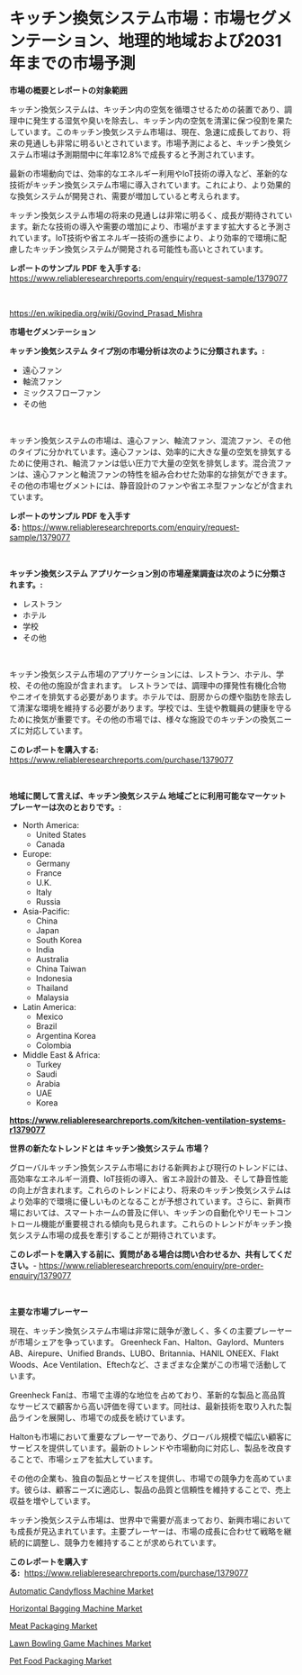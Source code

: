 <p><h1>キッチン換気システム市場：市場セグメンテーション、地理的地域および2031年までの市場予測</h1></p><p><strong>市場の概要とレポートの対象範囲</strong></p>
<p><p>キッチン換気システムは、キッチン内の空気を循環させるための装置であり、調理中に発生する湿気や臭いを除去し、キッチン内の空気を清潔に保つ役割を果たしています。このキッチン換気システム市場は、現在、急速に成長しており、将来の見通しも非常に明るいとされています。市場予測によると、キッチン換気システム市場は予測期間中に年率12.8%で成長すると予測されています。</p><p>最新の市場動向では、効率的なエネルギー利用やIoT技術の導入など、革新的な技術がキッチン換気システム市場に導入されています。これにより、より効果的な換気システムが開発され、需要が増加していると考えられます。</p><p>キッチン換気システム市場の将来の見通しは非常に明るく、成長が期待されています。新たな技術の導入や需要の増加により、市場がますます拡大すると予測されています。IoT技術や省エネルギー技術の進歩により、より効率的で環境に配慮したキッチン換気システムが開発される可能性も高いとされています。</p></p>
<p><strong>レポートのサンプル PDF を入手する:</strong> <a href="https://www.reliableresearchreports.com/enquiry/request-sample/1379077">https://www.reliableresearchreports.com/enquiry/request-sample/1379077</a></p>
<p>&nbsp;</p>
<p><a href="https://en.wikipedia.org/wiki/Govind_Prasad_Mishra">https://en.wikipedia.org/wiki/Govind_Prasad_Mishra</a></p>
<p><strong>市場セグメンテーション</strong></p>
<p><strong>キッチン換気システム タイプ別の市場分析は次のように分類されます。:</strong></p>
<p><ul><li>遠心ファン</li><li>軸流ファン</li><li>ミックスフローファン</li><li>その他</li></ul></p>
<p>&nbsp;</p>
<p><p>キッチン換気システムの市場は、遠心ファン、軸流ファン、混流ファン、その他のタイプに分かれています。遠心ファンは、効率的に大きな量の空気を排気するために使用され、軸流ファンは低い圧力で大量の空気を排気します。混合流ファンは、遠心ファンと軸流ファンの特性を組み合わせた効率的な排気ができます。その他の市場セグメントには、静音設計のファンや省エネ型ファンなどが含まれています。</p></p>
<p><strong>レポートのサンプル PDF を入手する:</strong>&nbsp;<a href="https://www.reliableresearchreports.com/enquiry/request-sample/1379077">https://www.reliableresearchreports.com/enquiry/request-sample/1379077</a></p>
<p>&nbsp;</p>
<p><strong> キッチン換気システム アプリケーション別の市場産業調査は次のように分類されます。:</strong></p>
<p><ul><li>レストラン</li><li>ホテル</li><li>学校</li><li>その他</li></ul></p>
<p>&nbsp;</p>
<p><p>キッチン換気システム市場のアプリケーションには、レストラン、ホテル、学校、その他の施設が含まれます。 レストランでは、調理中の揮発性有機化合物やニオイを排気する必要があります。ホテルでは、厨房からの煙や脂肪を除去して清潔な環境を維持する必要があります。学校では、生徒や教職員の健康を守るために換気が重要です。その他の市場では、様々な施設でのキッチンの換気ニーズに対応しています。</p></p>
<p><strong>このレポートを購入する:</strong>&nbsp; <a href="https://www.reliableresearchreports.com/purchase/1379077">https://www.reliableresearchreports.com/purchase/1379077</a></p>
<p>&nbsp;</p>
<p><strong>地域に関して言えば、キッチン換気システム 地域ごとに利用可能なマーケットプレーヤーは次のとおりです。:</strong></p>
<p><ul>
    <li>
        North America:
        <ul>
            <li>United States</li>
            <li>Canada</li>
        </ul>
    </li>
    <li>
        Europe:
        <ul>
            <li>Germany</li>
            <li>France</li>
            <li>U.K.</li>
            <li>Italy</li>
            <li>Russia</li>
        </ul>
    </li>
    <li>
        Asia-Pacific:
        <ul>
            <li>China</li>
            <li>Japan</li>
            <li>South Korea</li>
            <li>India</li>
            <li>Australia</li>
            <li>China Taiwan</li>
            <li>Indonesia</li>
            <li>Thailand</li>
            <li>Malaysia</li>
        </ul>
    </li>
    <li>
        Latin America:
        <ul>
            <li>Mexico</li>
            <li>Brazil</li>
            <li>Argentina Korea</li>
            <li>Colombia</li>
        </ul>
    </li>
    <li>
        Middle East & Africa:
        <ul>
            <li>Turkey</li>
            <li>Saudi</li>
            <li>Arabia</li>
            <li>UAE</li>
            <li>Korea</li>
        </ul>
    </li>
    </ul></p>
<p><strong><a href="https://www.reliableresearchreports.com/kitchen-ventilation-systems-r1379077">https://www.reliableresearchreports.com/kitchen-ventilation-systems-r1379077</a></strong>&nbsp;</p>
<p><strong>世界の新たなトレンドとは キッチン換気システム 市場？</strong></p>
<p><p>グローバルキッチン換気システム市場における新興および現行のトレンドには、高効率なエネルギー消費、IoT技術の導入、省エネ設計の普及、そして静音性能の向上が含まれます。これらのトレンドにより、将来のキッチン換気システムはより効率的で環境に優しいものとなることが予想されています。さらに、新興市場においては、スマートホームの普及に伴い、キッチンの自動化やリモートコントロール機能が重要視される傾向も見られます。これらのトレンドがキッチン換気システム市場の成長を牽引することが期待されています。</p></p>
<p><strong>このレポートを購入する前に、質問がある場合は問い合わせるか、共有してください。</strong>- <a href="https://www.reliableresearchreports.com/enquiry/pre-order-enquiry/1379077">https://www.reliableresearchreports.com/enquiry/pre-order-enquiry/1379077</a></p>
<p>&nbsp;</p>
<p><strong>主要な市場プレーヤー</strong></p>
<p><p>現在、キッチン換気システム市場は非常に競争が激しく、多くの主要プレーヤーが市場シェアを争っています。 Greenheck Fan、Halton、Gaylord、Munters AB、Airepure、Unified Brands、LUBO、Britannia、HANIL ONEEX、Flakt Woods、Ace Ventilation、Eftechなど、さまざまな企業がこの市場で活動しています。</p><p>Greenheck Fanは、市場で主導的な地位を占めており、革新的な製品と高品質なサービスで顧客から高い評価を得ています。同社は、最新技術を取り入れた製品ラインを展開し、市場での成長を続けています。</p><p>Haltonも市場において重要なプレーヤーであり、グローバル規模で幅広い顧客にサービスを提供しています。最新のトレンドや市場動向に対応し、製品を改良することで、市場シェアを拡大しています。</p><p>その他の企業も、独自の製品とサービスを提供し、市場での競争力を高めています。彼らは、顧客ニーズに適応し、製品の品質と信頼性を維持することで、売上収益を増やしています。</p><p>キッチン換気システム市場は、世界中で需要が高まっており、新興市場においても成長が見込まれています。主要プレーヤーは、市場の成長に合わせて戦略を継続的に調整し、競争力を維持することが求められています。</p></p>
<p><strong>このレポートを購入する:</strong>&nbsp;&nbsp;<a href="https://www.reliableresearchreports.com/purchase/1379077">https://www.reliableresearchreports.com/purchase/1379077</a></p>
<p><p><a href="https://github.com/markusgodoy/Market-Research-Report-List-4/blob/main/automatic-candyfloss-machine-market.md">Automatic Candyfloss Machine Market</a></p><p><a href="https://medium.com/@anggimontokjleb_6541/horizontal-bagging-machine-market-investigation-industry-evolution-and-forecast-till-2031-14f508c5ae10">Horizontal Bagging Machine Market</a></p><p><a href="https://issuu.com/reportprime-2/docs/meat-packaging-market-size-2030.pptx">Meat Packaging Market</a></p><p><a href="https://github.com/luckyshygirl/Market-Research-Report-List-5/blob/main/lawn-bowling-game-machines-market.md">Lawn Bowling Game Machines Market</a></p><p><a href="https://issuu.com/reportprime-2/docs/pet-food-packaging-market-size-2030.pptx">Pet Food Packaging Market</a></p></p>